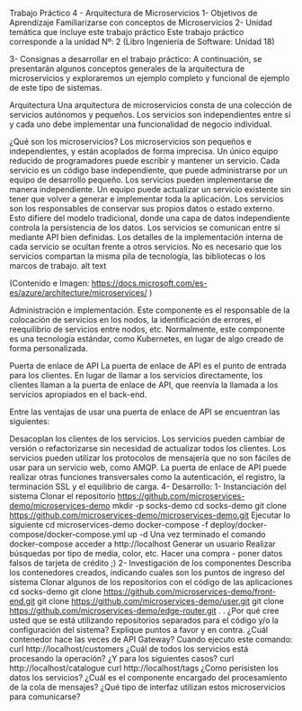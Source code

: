Trabajo Práctico 4 - Arquitectura de Microservicios
1- Objetivos de Aprendizaje
Familiarizarse con conceptos de Microservicios
2- Unidad temática que incluye este trabajo práctico
Este trabajo práctico corresponde a la unidad Nº: 2 (Libro Ingeniería de Software: Unidad 18)

3- Consignas a desarrollar en el trabajo práctico:
A continuación, se presentarán algunos conceptos generales de la arquitectura de microservicios y exploraremos un ejemplo completo y funcional de ejemplo de este tipo de sistemas.

Arquitectura
Una arquitectura de microservicios consta de una colección de servicios autónomos y pequeños. Los servicios son independientes entre sí y cada uno debe implementar una funcionalidad de negocio individual.

¿Qué son los microservicios?
Los microservicios son pequeños e independientes, y están acoplados de forma imprecisa. Un único equipo reducido de programadores puede escribir y mantener un servicio.
Cada servicio es un código base independiente, que puede administrarse por un equipo de desarrollo pequeño.
Los servicios pueden implementarse de manera independiente. Un equipo puede actualizar un servicio existente sin tener que volver a generar e implementar toda la aplicación.
Los servicios son los responsables de conservar sus propios datos o estado externo. Esto difiere del modelo tradicional, donde una capa de datos independiente controla la persistencia de los datos.
Los servicios se comunican entre sí mediante API bien definidas. Los detalles de la implementación interna de cada servicio se ocultan frente a otros servicios.
No es necesario que los servicios compartan la misma pila de tecnología, las bibliotecas o los marcos de trabajo.
alt text

(Contenido e Imagen: https://docs.microsoft.com/es-es/azure/architecture/microservices/ )

Administración e implementación.
Este componente es el responsable de la colocación de servicios en los nodos, la identificación de errores, el reequilibrio de servicios entre nodos, etc. Normalmente, este componente es una tecnología estándar, como Kubernetes, en lugar de algo creado de forma personalizada.

Puerta de enlace de API
La puerta de enlace de API es el punto de entrada para los clientes. En lugar de llamar a los servicios directamente, los clientes llaman a la puerta de enlace de API, que reenvía la llamada a los servicios apropiados en el back-end.

Entre las ventajas de usar una puerta de enlace de API se encuentran las siguientes:

Desacoplan los clientes de los servicios. Los servicios pueden cambiar de versión o refactorizarse sin necesidad de actualizar todos los clientes.
Los servicios pueden utilizar los protocolos de mensajería que no son fáciles de usar para un servicio web, como AMQP.
La puerta de enlace de API puede realizar otras funciones transversales como la autenticación, el registro, la terminación SSL y el equilibrio de carga.
4- Desarrollo:
1- Instanciación del sistema
Clonar el repositorio https://github.com/microservices-demo/microservices-demo
mkdir -p socks-demo
cd socks-demo
git clone https://github.com/microservices-demo/microservices-demo.git
Ejecutar lo siguiente
cd microservices-demo
docker-compose -f deploy/docker-compose/docker-compose.yml up -d
Una vez terminado el comando docker-compose acceder a http://localhost
Generar un usuario
Realizar búsquedas por tipo de media, color, etc.
Hacer una compra - poner datos falsos de tarjeta de crédito ;)
2- Investigación de los componentes
Describa los contenedores creados, indicando cuales son los puntos de ingreso del sistema
Clonar algunos de los repositorios con el código de las aplicaciones
cd socks-demo
git clone https://github.com/microservices-demo/front-end.git
git clone https://github.com/microservices-demo/user.git
git clone https://github.com/microservices-demo/edge-router.git
.
.
¿Por qué cree usted que se está utilizando repositorios separados para el código y/o la configuración del sistema? Explique puntos a favor y en contra.
¿Cuál contenedor hace las veces de API Gateway?
Cuando ejecuto este comando:
curl http://localhost/customers
¿Cuál de todos los servicios está procesando la operación?
¿Y para los siguientes casos?
curl http://localhost/catalogue
curl http://localhost/tags
¿Como perisisten los datos los servicios?
¿Cuál es el componente encargado del procesamiento de la cola de mensajes?
¿Qué tipo de interfaz utilizan estos microservicios para comunicarse?
